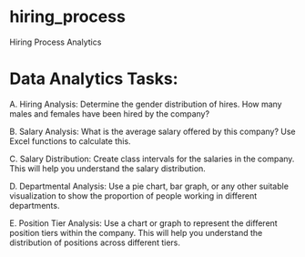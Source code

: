 # hiring_process
Hiring Process Analytics

# Data Analytics Tasks:

A. Hiring Analysis: Determine the gender distribution of hires. How many males and females have been hired by the company?

B. Salary Analysis: What is the average salary offered by this company? Use Excel functions to calculate this.

C. Salary Distribution: Create class intervals for the salaries in the company. This will help you understand the salary distribution.

D. Departmental Analysis: Use a pie chart, bar graph, or any other suitable visualization to show the proportion of people working in different departments.

E. Position Tier Analysis: Use a chart or graph to represent the different position tiers within the company. This will help you understand the distribution of positions across different tiers.
